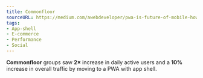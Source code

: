 ```yaml
---
title: Commonfloor
sourceURL: https://medium.com/awebdeveloper/pwa-is-future-of-mobile-how-to-tame-it-855dd42df0ec
tags:
- App-shell
- E-commerce
- Performance
- Social
---
```


**Commonfloor** groups saw **2×** increase in daily active users and a **10%** increase in overall traffic by moving to a PWA with app shell.